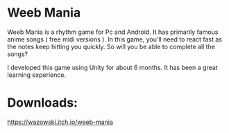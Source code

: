 # Weeb Mania 

Weeb Mania is a rhythm game for Pc and Android. It has primarily famous anime songs ( free midi versions ). In this game,  you'll need to react fast as the notes keep hitting  you quickly. So will you be able to complete all the songs?

I developed this game using Unity for about 6 months. It has been a great learning experience.

# Downloads:
https://wazowski.itch.io/weeb-mania
